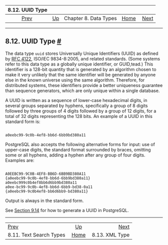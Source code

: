 

|                       8.12. UUID Type                       |                                             |                       |                                                       |                                             |
| :---------------------------------------------------------: | :------------------------------------------ | :-------------------: | ----------------------------------------------------: | ------------------------------------------: |
| [Prev](datatype-textsearch.html "8.11. Text Search Types")  | [Up](datatype.html "Chapter 8. Data Types") | Chapter 8. Data Types | [Home](index.html "PostgreSQL 17devel Documentation") |  [Next](datatype-xml.html "8.13. XML Type") |

***

## 8.12. UUID Type [#](#DATATYPE-UUID)

The data type `uuid` stores Universally Unique Identifiers (UUID) as defined by [RFC 4122](https://tools.ietf.org/html/rfc4122), ISO/IEC 9834-8:2005, and related standards. (Some systems refer to this data type as a globally unique identifier, or GUID,tead.) This identifier is a 128-bit quantity that is generated by an algorithm chosen to make it very unlikely that the same identifier will be generated by anyone else in the known universe using the same algorithm. Therefore, for distributed systems, these identifiers provide a better uniqueness guarantee than sequence generators, which are only unique within a single database.

A UUID is written as a sequence of lower-case hexadecimal digits, in several groups separated by hyphens, specifically a group of 8 digits followed by three groups of 4 digits followed by a group of 12 digits, for a total of 32 digits representing the 128 bits. An example of a UUID in this standard form is:

```

a0eebc99-9c0b-4ef8-bb6d-6bb9bd380a11
```

PostgreSQL also accepts the following alternative forms for input: use of upper-case digits, the standard format surrounded by braces, omitting some or all hyphens, adding a hyphen after any group of four digits. Examples are:

```

A0EEBC99-9C0B-4EF8-BB6D-6BB9BD380A11
{a0eebc99-9c0b-4ef8-bb6d-6bb9bd380a11}
a0eebc999c0b4ef8bb6d6bb9bd380a11
a0ee-bc99-9c0b-4ef8-bb6d-6bb9-bd38-0a11
{a0eebc99-9c0b4ef8-bb6d6bb9-bd380a11}
```

Output is always in the standard form.

See [Section 9.14](functions-uuid.html "9.14. UUID Functions") for how to generate a UUID in PostgreSQL.

***

|                                                             |                                                       |                                             |
| :---------------------------------------------------------- | :---------------------------------------------------: | ------------------------------------------: |
| [Prev](datatype-textsearch.html "8.11. Text Search Types")  |      [Up](datatype.html "Chapter 8. Data Types")      |  [Next](datatype-xml.html "8.13. XML Type") |
| 8.11. Text Search Types                                     | [Home](index.html "PostgreSQL 17devel Documentation") |                              8.13. XML Type |
